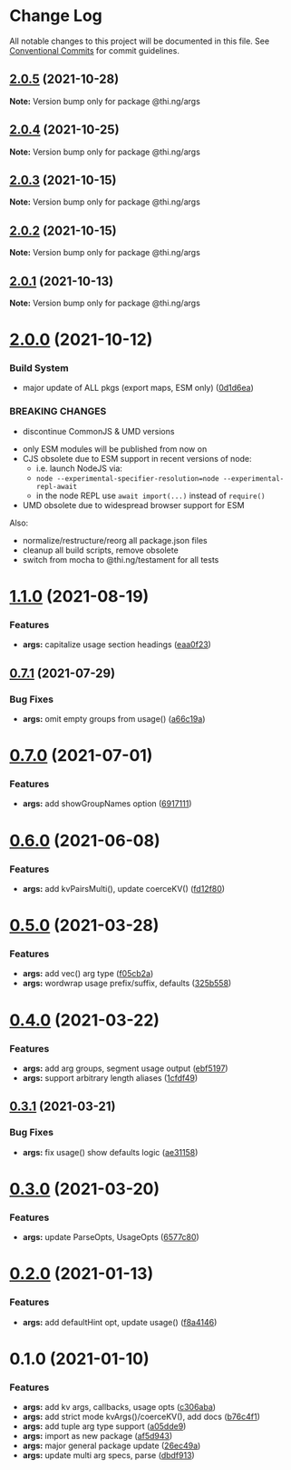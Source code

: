 # Change Log

All notable changes to this project will be documented in this file.
See [Conventional Commits](https://conventionalcommits.org) for commit guidelines.

## [2.0.5](https://github.com/thi-ng/umbrella/compare/@thi.ng/args@2.0.4...@thi.ng/args@2.0.5) (2021-10-28)

**Note:** Version bump only for package @thi.ng/args





## [2.0.4](https://github.com/thi-ng/umbrella/compare/@thi.ng/args@2.0.3...@thi.ng/args@2.0.4) (2021-10-25)

**Note:** Version bump only for package @thi.ng/args





## [2.0.3](https://github.com/thi-ng/umbrella/compare/@thi.ng/args@2.0.2...@thi.ng/args@2.0.3) (2021-10-15)

**Note:** Version bump only for package @thi.ng/args





## [2.0.2](https://github.com/thi-ng/umbrella/compare/@thi.ng/args@2.0.1...@thi.ng/args@2.0.2) (2021-10-15)

**Note:** Version bump only for package @thi.ng/args





## [2.0.1](https://github.com/thi-ng/umbrella/compare/@thi.ng/args@2.0.0...@thi.ng/args@2.0.1) (2021-10-13)

**Note:** Version bump only for package @thi.ng/args





# [2.0.0](https://github.com/thi-ng/umbrella/compare/@thi.ng/args@1.1.1...@thi.ng/args@2.0.0) (2021-10-12)


### Build System

* major update of ALL pkgs (export maps, ESM only) ([0d1d6ea](https://github.com/thi-ng/umbrella/commit/0d1d6ea9fab2a645d6c5f2bf2591459b939c09b6))


### BREAKING CHANGES

* discontinue CommonJS & UMD versions

- only ESM modules will be published from now on
- CJS obsolete due to ESM support in recent versions of node:
  - i.e. launch NodeJS via:
  - `node --experimental-specifier-resolution=node --experimental-repl-await`
  - in the node REPL use `await import(...)` instead of `require()`
- UMD obsolete due to widespread browser support for ESM

Also:
- normalize/restructure/reorg all package.json files
- cleanup all build scripts, remove obsolete
- switch from mocha to @thi.ng/testament for all tests






#  [1.1.0](https://github.com/thi-ng/umbrella/compare/@thi.ng/args@1.0.4...@thi.ng/args@1.1.0) (2021-08-19) 

###  Features 

- **args:** capitalize usage section headings ([eaa0f23](https://github.com/thi-ng/umbrella/commit/eaa0f23a88cfb98da05b245b720a6fbb260ea7da)) 

##  [0.7.1](https://github.com/thi-ng/umbrella/compare/@thi.ng/args@0.7.0...@thi.ng/args@0.7.1) (2021-07-29) 

###  Bug Fixes 

- **args:** omit empty groups from usage() ([a66c19a](https://github.com/thi-ng/umbrella/commit/a66c19aa8d682a7f4b6ae5b3de51a26e806a02dc)) 

#  [0.7.0](https://github.com/thi-ng/umbrella/compare/@thi.ng/args@0.6.0...@thi.ng/args@0.7.0) (2021-07-01) 

###  Features 

- **args:** add showGroupNames option ([6917111](https://github.com/thi-ng/umbrella/commit/6917111aa6f019cbc4622a30be65c7f43cf995f9)) 

#  [0.6.0](https://github.com/thi-ng/umbrella/compare/@thi.ng/args@0.5.1...@thi.ng/args@0.6.0) (2021-06-08) 

###  Features 

- **args:** add kvPairsMulti(), update coerceKV() ([fd12f80](https://github.com/thi-ng/umbrella/commit/fd12f807dba2546133278a607c4b79dcf9a12b07)) 

#  [0.5.0](https://github.com/thi-ng/umbrella/compare/@thi.ng/args@0.4.2...@thi.ng/args@0.5.0) (2021-03-28) 

###  Features 

- **args:** add vec() arg type ([f05cb2a](https://github.com/thi-ng/umbrella/commit/f05cb2a6d0798ef0558775a81dba2d834308747c)) 
- **args:** wordwrap usage prefix/suffix, defaults ([325b558](https://github.com/thi-ng/umbrella/commit/325b558f74f8dbfaa2c7de72c6800cdbc8c54acd)) 

#  [0.4.0](https://github.com/thi-ng/umbrella/compare/@thi.ng/args@0.3.1...@thi.ng/args@0.4.0) (2021-03-22) 

###  Features 

- **args:** add arg groups, segment usage output ([ebf5197](https://github.com/thi-ng/umbrella/commit/ebf51974e4e1e1d5288af9ad420d4211addd95ad)) 
- **args:** support arbitrary length aliases ([1cfdf49](https://github.com/thi-ng/umbrella/commit/1cfdf49a53cca2f80836caf428e220e90f687ad1)) 

##  [0.3.1](https://github.com/thi-ng/umbrella/compare/@thi.ng/args@0.3.0...@thi.ng/args@0.3.1) (2021-03-21) 

###  Bug Fixes 

- **args:** fix usage() show defaults logic ([ae31158](https://github.com/thi-ng/umbrella/commit/ae31158c9496d7c116ee2b4a22ca843888d2bddd)) 

#  [0.3.0](https://github.com/thi-ng/umbrella/compare/@thi.ng/args@0.2.7...@thi.ng/args@0.3.0) (2021-03-20) 

###  Features 

- **args:** update ParseOpts, UsageOpts ([6577c80](https://github.com/thi-ng/umbrella/commit/6577c806e246ecf8244b1af6a2cefc400a7eb365)) 

#  [0.2.0](https://github.com/thi-ng/umbrella/compare/@thi.ng/args@0.1.0...@thi.ng/args@0.2.0) (2021-01-13) 

###  Features 

- **args:** add defaultHint opt, update usage() ([f8a4146](https://github.com/thi-ng/umbrella/commit/f8a414605a0d5c93fcef83ab931911c6c2f39f7d)) 

#  0.1.0 (2021-01-10) 

###  Features 

- **args:** add kv args, callbacks, usage opts ([c306aba](https://github.com/thi-ng/umbrella/commit/c306abac31dc03bb15a19c36192ee5c07afa1063)) 
- **args:** add strict mode kvArgs()/coerceKV(), add docs ([b76c4f1](https://github.com/thi-ng/umbrella/commit/b76c4f11ddbe3b7c1a195a93ceed3a953666ef5d)) 
- **args:** add tuple arg type support ([a05dde9](https://github.com/thi-ng/umbrella/commit/a05dde957be54ae7ed6aeab8233bff0d8573c675)) 
- **args:** import as new package ([af5d943](https://github.com/thi-ng/umbrella/commit/af5d943153b3012be04ed0e9a044ee944465d035)) 
- **args:** major general package update ([26ec49a](https://github.com/thi-ng/umbrella/commit/26ec49afc0fa389b7a2551b116a85d95df4aaeee)) 
- **args:** update multi arg specs, parse ([dbdf913](https://github.com/thi-ng/umbrella/commit/dbdf913b4ed730c2c07246c24ecbafb32d9dc37e))
